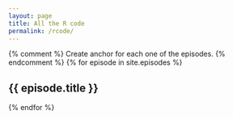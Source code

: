 ```yaml
---
layout: page 
title: All the R code
permalink: /rcode/
---
```

<script>
  window.onload = function() {
    var lesson_episodes = [
    {% for episode in site.episodes %}
    "{{ episode.url}}"{% unless forloop.last %},{% endunless %}
    {% endfor %}
    ];
    var xmlHttp = [];  /* Required since we are going to query every episode. */
    for (i=0; i < lesson_episodes.length; i++) {
      xmlHttp[i] = new XMLHttpRequest();
      xmlHttp[i].episode = lesson_episodes[i];  /* To enable use this later. */
      xmlHttp[i].onreadystatechange = function() {
      if (this.readyState == 4 && this.status == 200) {
        var article_here = document.getElementById(this.episode);
        var parser = new DOMParser();
        var htmlDoc = parser.parseFromString(this.responseText,"text/html");
        var htmlDocBlockquote = htmlDoc.getElementsByClassName("r");
	      for(j=0; j < htmlDocBlockquote.length; j++) {
		      article_here.innerHTML += htmlDocBlockquote[j].outerHTML;
        	}
        }
      }
      episode_url = "{{ page.root }}" + lesson_episodes[i];
      xmlHttp[i].open("GET", episode_url);
      xmlHttp[i].send(null);
    }
    /* Call the code to fold the solutions away */
    var element = document.createElement("script");
    element.src = "../assets/js/jquery.min.js";
    document.body.appendChild(element);
    var element = document.createElement("script");
    element.src = "../assets/js/lesson.js";
    document.body.appendChild(element);
  }
</script>
{% comment %}
Create anchor for each one of the episodes.
{% endcomment %}
{% for episode in site.episodes %}
<h2>{{ episode.title }}</h2>
<article id="{{ episode.url }}"></article>
{% endfor %}


